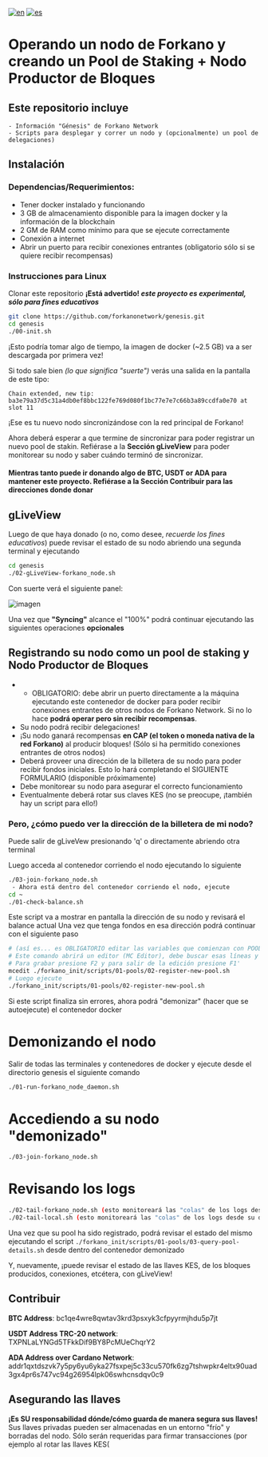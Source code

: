 [![en](https://img.shields.io/badge/lang-en-red.svg)](https://github.com/forkanonetwork/genesis/blob/main/README.md)
[![es](https://img.shields.io/badge/lang-es-yellow.svg)](https://github.com/forkanonetwork/genesis/blob/main/README.es-ES.md)

# Operando un nodo de Forkano y creando un Pool de Staking + Nodo Productor de Bloques
## Este repositorio incluye
    - Información "Génesis" de Forkano Network
    - Scripts para desplegar y correr un nodo y (opcionalmente) un pool de delegaciones)


## Instalación
### Dependencias/Requerimientos:
- Tener docker instalado y funcionando
- 3 GB de almacenamiento disponible para la imagen docker y la información de la blockchain
- 2 GM de RAM como mínimo para que se ejecute correctamente
- Conexión a internet
- Abrir un puerto para recibir conexiones entrantes (obligatorio sólo si se quiere recibir recompensas)

### Instrucciones para Linux

Clonar este repositorio **¡Está advertido! _este proyecto es experimental, sólo para fines educativos_**
```bash
git clone https://github.com/forkanonetwork/genesis.git
cd genesis
./00-init.sh
```

¡Esto podría tomar algo de tiempo, la imagen de docker (~2.5 GB) va a ser descargada por primera vez!

Si todo sale bien _(lo que significa "suerte")_ verás una salida en la pantalla de este tipo:

`Chain extended, new tip: ba3e79a37d5c31a4db0ef8bbc122fe769d080f1bc77e7e7c66b3a89ccdfa0e70 at slot 11`

¡Ese es tu nuevo nodo sincronizándose con la red principal de Forkano!

Ahora deberá esperar a que termine de sincronizar para poder registrar un nuevo pool de stakin. Refiérase a la **Sección gLiveView** para poder monitorear su nodo y saber cuándo terminó de sincronizar.

#### Mientras tanto puede ir donando algo de BTC, USDT or ADA para mantener este proyecto. Refiérase a la **Sección Contribuir** para las direcciones donde donar


## gLiveView

Luego de que haya donado (o no, como desee, _recuerde los fines educativos_) puede revisar el estado de su nodo abriendo una segunda terminal y ejecutando

```bash
cd genesis
./02-gLiveView-forkano_node.sh
```
Con suerte verá el siguiente panel:


![imagen](https://user-images.githubusercontent.com/1715667/207903021-916bae11-71fc-4faf-890d-f1a934a09a1b.png)

Una vez que **"Syncing"** alcance el "100%" podrá continuar ejecutando las siguientes operaciones **opcionales**

## Registrando su nodo como un pool de staking y Nodo Productor de Bloques
* * OBLIGATORIO: debe abrir un puerto directamente a la máquina ejecutando este contenedor de docker para poder recibir conexiones entrantes de otros nodos de Forkano Network. Si no lo hace **podrá operar pero sin recibir recompensas**.
* Su nodo podrá recibir delegaciones!
* ¡Su nodo ganará recompensas **en CAP (el token o moneda nativa de la red Forkano)** al producir bloques! (Sólo si ha permitido conexiones entrantes de otros nodos)
* Deberá proveer una dirección de la billetera de su nodo para poder recibir fondos iniciales. Esto lo hará completando el SIGUIENTE FORMULARIO (disponible próximamente)
* Debe monitorear su nodo para asegurar el correcto funcionamiento
* Eventualmente deberá rotar sus claves KES (no se preocupe, ¡también hay un script para ello!)

### Pero, ¿cómo puedo ver la dirección de la billetera de mi nodo?

Puede salir de gLiveVew presionando 'q' o directamente abriendo otra terminal

Luego acceda al contenedor corriendo el nodo ejecutando lo siguiente
```bash
./03-join-forkano_node.sh
 - Ahora está dentro del contenedor corriendo el nodo, ejecute
cd ~
./01-check-balance.sh
```
 
Este script va a mostrar en pantalla la dirección de su nodo y revisará el balance actual
Una vez que tenga fondos en esa dirección podrá continuar con el siguiente paso

```bash
# (así es... es OBLIGATORIO editar las variables que comienzan con POOL_ antes de ejecutar, lineas ~52-58)
# Este comando abrirá un editor (MC Editor), debe buscar esas líneas y editarlas de acuerdo a sus necesidades
# Para grabar presione F2 y para salir de la edición presione F1'
mcedit ./forkano_init/scripts/01-pools/02-register-new-pool.sh
# Luego ejecute
./forkano_init/scripts/01-pools/02-register-new-pool.sh 
```

Si este script finaliza sin errores, ahora podrá "demonizar" (hacer que se autoejecute) el contenedor docker

# Demonizando el nodo
Salir de todas las terminales y contenedores de docker y ejecute desde el directorio genesis el siguiente comando
```bash
./01-run-forkano_node_daemon.sh
```

# Accediendo a su nodo "demonizado"
```bash
./03-join-forkano_node.sh
```

# Revisando los logs
```bash
./02-tail-forkano_node.sh (esto monitoreará las "colas" de los logs desde dentro del container demonizado)
./02-tail-local.sh (esto monitoreará las "colas" de los logs desde su directorio local)
```

Una vez que su pool ha sido registrado, podrá revisar el estado del mismo ejecutando el script `./forkano_init/scripts/01-pools/03-query-pool-details.sh` desde dentro del contenedor demonizado

Y, nuevamente, ¡puede revisar el estado de las llaves KES, de los bloques producidos, conexiones, etcétera, con gLiveView!

## Contribuir


**BTC Address**: bc1qe4wre8qwtav3krd3psxyk3cfpyyrmjhdu5p7jt

**USDT Address TRC-20 network**: TXPNLaLYNGd5TFkkDif9BY8PcMUeChqrY2

**ADA Address over Cardano Network**: addr1qxtdszvk7y5py6yu6yka27fsxpej5c33cu570fk6zg7tshwpkr4eltx90uad3gx4pr6s747vc94g26954lpk06swhcnsdqv0c9



## Asegurando las llaves

**¡Es SU responsabilidad dónde/cómo guarda de manera segura sus llaves!**
Sus llaves privadas pueden ser almacenadas en un entorno "frío" y borradas del nodo.
Sólo serán requeridas para firmar transacciones (por ejemplo al rotar las llaves KES(
